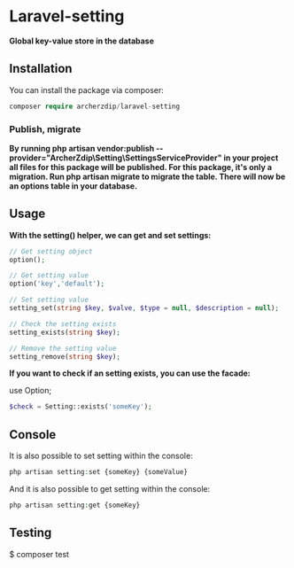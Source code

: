 # Laravel-setting
**Global key-value store in the database**

## Installation
You can install the package via composer:
```php
composer require archerzdip/laravel-setting
```
### Publish, migrate
**By running php artisan vendor:publish --provider="ArcherZdip\Setting\SettingsServiceProvider" in your project all files for this package will be published. For this package, it's only a migration. Run php artisan migrate to migrate the table. There will now be an options table in your database.**

## Usage
**With the setting() helper, we can get and set settings:**
```php
// Get setting object
option();

// Get setting value
option('key','default');

// Set setting value
setting_set(string $key, $valve, $type = null, $description = null);

// Check the setting exists
setting_exists(string $key);

// Remove the setting value
setting_remove(string $key);

```

**If you want to check if an setting exists, you can use the facade:**

use Option;
```php
$check = Setting::exists('someKey');
```

## Console
It is also possible to set setting within the console:
```php
php artisan setting:set {someKey} {someValue}
```
And it is also possible to get setting within the console:
```php
php artisan setting:get {someKey}
```

## Testing
$ composer test